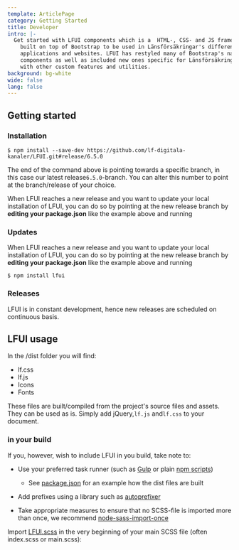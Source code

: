 ```yaml
---
template: ArticlePage
category: Getting Started
title: Developer
intro: |-
  Get started with LFUI components which is a  HTML-, CSS- and JS framework
    built on top of Bootstrap to be used in Länsförsäkringar's different
    applications and websites. LFUI has restyled many of Bootstrap's native
    components as well as included new ones specific for Länsförsäkringar, along
    with other custom features and utilities.
background: bg-white
wide: false
lang: false
---
```

## Getting started

### Installation

`$ npm install --save-dev https://github.com/lf-digitala-kanaler/LFUI.git#release/6.5.0`

The end of the command above is pointing towards a specific branch, in this case our latest release`6.5.0`-branch. You can alter this number to point at the branch/release of your choice.

When LFUI reaches a new release and you want to update your local installation of LFUI, you can do so by pointing at the new release branch by **editing your package.json** like the example above and running

### Updates

When LFUI reaches a new release and you want to update your local installation of LFUI, you can do so by pointing at the new release branch by **editing your package.json** like the example above and running

`$ npm install lfui`

### Releases

LFUI is in constant development, hence new releases are scheduled on continuous basis.

## LFUI usage

In the /dist folder you will find:

* lf.css
* lf.js
* Icons
* Fonts

These files are built/compiled from the project's source files and assets. They can be used as is. Simply add jQuery,`lf.js` and`lf.css` to your document.

### in your build

If you, however, wish to include LFUI in you build, take note to:

* Use your preferred task runner (such as[](https://github.com/nDmitry/grunt-postcss) [Gulp](https://github.com/postcss/gulp-postcss) or plain [npm scripts](http://blog.keithcirkel.co.uk/how-to-use-npm-as-a-build-tool/))

  * See [package.json](https://lf-digitala-kanaler.github.io/LFUI/650/package.json) for an example how the dist files are built
* Add prefixes using a library such as [autoprefixer](https://github.com/postcss/autoprefixer)
* Take appropriate measures to ensure that no SCSS-file is imported more than once, we recommend [node-sass-import-once](https://github.com/at-import/node-sass-import-once)

Import [LFUI.scss](https://lf-digitala-kanaler.github.io/LFUI/650/src/scss/LFUI.scss) in the very beginning of your main SCSS file (often index.scss or main.scss):